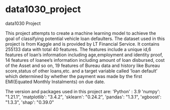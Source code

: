 # data1030_project
data1030 Project

This project attempts to create a machine learning model to achieve the goal of classifying potential vehicle loan defaulters. The dataset used in this project is from Kaggle and is provided by LT Financial Service. It contains 255133 data with total 40 features. The features include a unique id,6 features of loan’s information including age,employment and identity proof, 14 features of loanee’s information including amount of loan disbursed, cost of the Asset and so on, 19 features of Bureau data and history like Bureau score,status of other loans,etc. and a target variable called ’loan default’ which determined by whether the payment was made by the first EMI(Equated Monthly Instalments) on due date.


The version and packages used in this project are: 'Python' : 3.9 'numpy': "1.21.1", 'matplotlib': "3.4.2", 'sklearn': "0.24.2", 'pandas': "1.3.1", 'xgboost': "1.3.3", 'shap': "0.39.0"